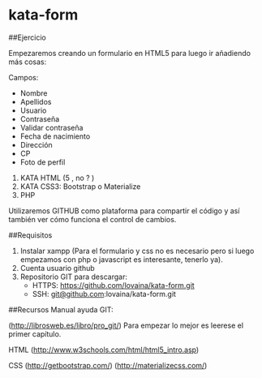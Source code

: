 # kata-form
##Ejercicio

Empezaremos creando un formulario en HTML5 para luego ir añadiendo más cosas:

Campos:

- Nombre
- Apellidos
- Usuario
- Contraseña
- Validar contraseña
- Fecha de nacimiento
- Dirección
- CP
- Foto de perfil



1. KATA HTML  (5 , no ? )
2. KATA CSS3: Bootstrap o Materialize
3. PHP

Utilizaremos GITHUB como plataforma para compartir el código y así también ver cómo funciona el control de cambios.

##Requisitos

1. Instalar xampp (Para el formulario y css no es necesario pero si luego empezamos con php o javascript es interesante, tenerlo ya).
2. Cuenta usuario github
3. Repositorio GIT para descargar:
	- HTTPS: https://github.com/lovaina/kata-form.git
	- SSH: git@github.com:lovaina/kata-form.git 

##Recursos
Manual ayuda GIT:

(http://librosweb.es/libro/pro_git/)
	Para empezar lo mejor es leerese el primer capítulo.

HTML
	(http://www.w3schools.com/html/html5_intro.asp)

CSS
	(http://getbootstrap.com/)
	(http://materializecss.com/)
